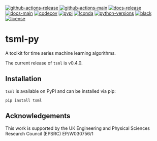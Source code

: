 [![github-actions-release](https://img.shields.io/github/actions/workflow/status/time-series-machine-learning/tsml-py/release.yml?logo=github&label=build%20%28release%29)](https://github.com/time-series-machine-learning/tsml-py/actions/workflows/release.yml)
[![github-actions-main](https://img.shields.io/github/actions/workflow/status/time-series-machine-learning/tsml-py/tests.yml?logo=github&branch=main&label=build%20%28main%29)](https://github.com/time-series-machine-learning/tsml-py/actions/workflows/tests.yml)
[![docs-release](https://img.shields.io/readthedocs/tsml/stable?logo=readthedocs&label=docs%20%28stable%29)](https://tsml.readthedocs.io/en/stable/)
[![docs-main](https://img.shields.io/readthedocs/tsml/latest?logo=readthedocs&label=docs%20%28latest%29)](https://tsml.readthedocs.io/en/latest/)
[![codecov](https://img.shields.io/codecov/c/github/time-series-machine-learning/tsml-py?label=codecov&logo=codecov)](https://codecov.io/gh/time-series-machine-learning/tsml-py)
[![pypi](https://img.shields.io/pypi/v/tsml?logo=pypi&color=blue)](https://pypi.org/project/tsml/)
[![!conda](https://img.shields.io/conda/vn/conda-forge/tsml?logo=anaconda&color=blue)](https://anaconda.org/conda-forge/tsml)
[![python-versions](https://img.shields.io/pypi/pyversions/tsml?logo=python)](https://www.python.org/)
[![black](https://img.shields.io/badge/code%20style-black-000000.svg)](https://github.com/psf/black)
[![license](https://img.shields.io/badge/license-BSD%203--Clause-green?logo=style)](https://github.com/time-series-machine-learning/tsml-py/blob/main/LICENSE)

# tsml-py

A toolkit for time series machine learning algorithms.

The current release of `tsml` is v0.4.0.

## Installation

`tsml` is available on PyPI and can be installed via pip:

```console
pip install tsml
```

## Acknowledgements

This work is supported by the UK Engineering and Physical Sciences Research Council (EPSRC) EP/W030756/1

